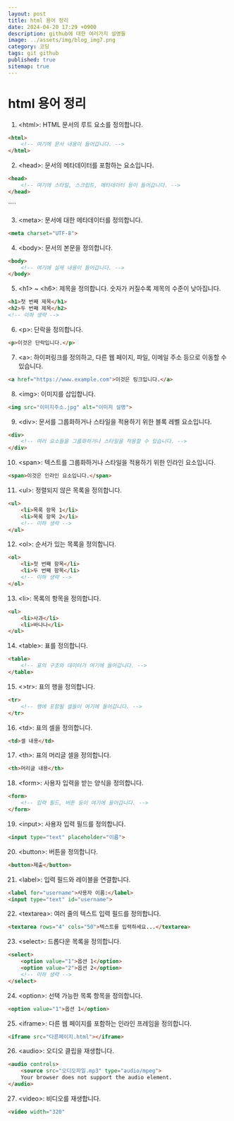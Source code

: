 ```yaml
---
layout: post
title: html 용어 정리
date: 2024-04-20 17:29 +0900
description: github에 대한 여러가지 설명들
image: ../assets/img/blog_img7.png
category: 코딩
tags: git github
published: true
sitemap: true
---
```


# html 용어 정리

1.  &lt;html&gt;: HTML 문서의 루트 요소를 정의합니다.
````html
<html>
    <!-- 여기에 문서 내용이 들어갑니다. -->
</html>
````

2. &lt;head&gt;: 문서의 메타데이터를 포함하는 요소입니다.
````html
<head>
    <!-- 여기에 스타일, 스크립트, 메타데이터 등이 들어갑니다. -->
</head>
````

<title>: 문서의 제목을 정의합니다.
````html
<title>나의 웹페이지</title>
````

3. &lt;meta&gt;: 문서에 대한 메타데이터를 정의합니다.
````html
<meta charset="UTF-8">
````

4. &lt;body&gt;: 문서의 본문을 정의합니다.
````html
<body>
    <!-- 여기에 실제 내용이 들어갑니다. -->
</body>
````

5. &lt;h1&gt; ~ &lt;h6&gt;: 제목을 정의합니다. 숫자가 커질수록 제목의 수준이 낮아집니다.
````html
<h1>첫 번째 제목</h1>
<h2>두 번째 제목</h2>
<!-- 이하 생략 -->
````

6. &lt;p&gt;: 단락을 정의합니다.
````html
<p>이것은 단락입니다.</p>
````

7. &lt;a&gt;: 하이퍼링크를 정의하고, 다른 웹 페이지, 파일, 이메일 주소 등으로 이동할 수 있습니다.
````html
<a href="https://www.example.com">이것은 링크입니다.</a>
````

8. &lt;img&gt;: 이미지를 삽입합니다.
````html
<img src="이미지주소.jpg" alt="이미지 설명">
````

9. &lt;div&gt;: 문서를 그룹화하거나 스타일을 적용하기 위한 블록 레벨 요소입니다.
````html
<div>
    <!-- 여러 요소들을 그룹화하거나 스타일을 적용할 수 있습니다. -->
</div>
````

10. &lt;span&gt;: 텍스트를 그룹화하거나 스타일을 적용하기 위한 인라인 요소입니다.
````html
<span>이것은 인라인 요소입니다.</span>
````

11. &lt;ul&gt;: 정렬되지 않은 목록을 정의합니다.
````html
<ul>
    <li>목록 항목 1</li>
    <li>목록 항목 2</li>
    <!-- 이하 생략 -->
</ul>
````

12. &lt;ol&gt;: 순서가 있는 목록을 정의합니다.
````html
<ol>
    <li>첫 번째 항목</li>
    <li>두 번째 항목</li>
    <!-- 이하 생략 -->
</ol>
````


13. &lt;li&gt;: 목록의 항목을 정의합니다.
````html
<ul>
    <li>사과</li>
    <li>바나나</li>
</ul>
````

14. &lt;table&gt;: 표를 정의합니다.
````html
<table>
    <!-- 표의 구조와 데이터가 여기에 들어갑니다. -->
</table>
````

15. &lt;&gt;tr&gt;: 표의 행을 정의합니다.
````html
<tr>
    <!-- 행에 포함될 셀들이 여기에 들어갑니다. -->
</tr>
````

16. &lt;td&gt;: 표의 셀을 정의합니다.
````html
<td>셀 내용</td>
````

17. &lt;th&gt;: 표의 머리글 셀을 정의합니다.
````html
<th>머리글 내용</th>
````

18. &lt;form&gt;: 사용자 입력을 받는 양식을 정의합니다.
````html
<form>
    <!-- 입력 필드, 버튼 등이 여기에 들어갑니다. -->
</form>
````

19. &lt;input&gt;: 사용자 입력 필드를 정의합니다.
````html
<input type="text" placeholder="이름">
````

20. &lt;button&gt;: 버튼을 정의합니다.
````html
<button>제출</button>
````

21. &lt;label&gt;: 입력 필드와 레이블을 연결합니다.
````html
<label for="username">사용자 이름:</label>
<input type="text" id="username">
````

22. &lt;textarea&gt;: 여러 줄의 텍스트 입력 필드를 정의합니다.
````html
<textarea rows="4" cols="50">텍스트를 입력하세요...</textarea>
````

23. &lt;select&gt;: 드롭다운 목록을 정의합니다.
````html
<select>
    <option value="1">옵션 1</option>
    <option value="2">옵션 2</option>
    <!-- 이하 생략 -->
</select>
````

24. &lt;option&gt;: 선택 가능한 목록 항목을 정의합니다.
````html
<option value="1">옵션 1</option>
````

25. &lt;iframe&gt;: 다른 웹 페이지를 포함하는 인라인 프레임을 정의합니다.
````html
<iframe src="다른페이지.html"></iframe>
````

26. &lt;audio&gt;: 오디오 클립을 재생합니다.
````html
<audio controls>
    <source src="오디오파일.mp3" type="audio/mpeg">
    Your browser does not support the audio element.
</audio>
````

27. &lt;video&gt;: 비디오를 재생합니다.
````html
<video width="320"
````